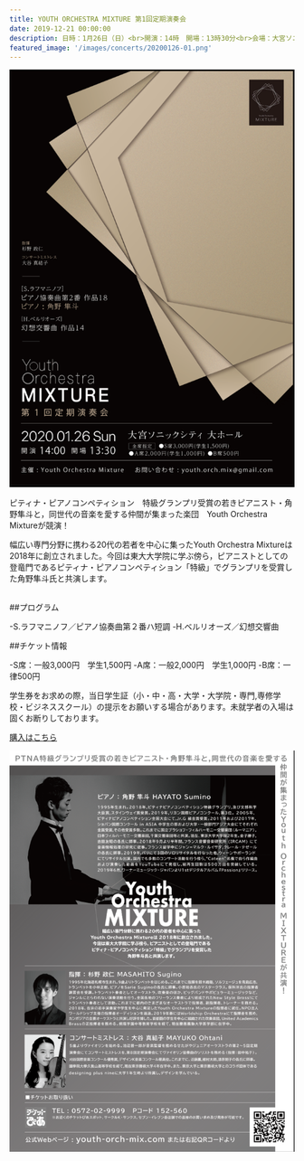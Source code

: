 ```yaml
---
title: YOUTH ORCHESTRA MIXTURE 第1回定期演奏会
date: 2019-12-21 00:00:00
description: 日時：1月26日（日）<br>開演：14時　開場：13時30分<br>会場：大宮ソニックシティ 大ホール<br>出演：杉野政仁（指揮）角野隼斗（ピアノ）大谷真結子（コンサートミストレス）<br>Youth Orchestra Mixture
featured_image: '/images/concerts/20200126-01.png'
---
```


![](/images/concerts/20200126-01.png)

ピティナ・ピアノコンペティション　特級グランプリ受賞の若きピアニスト・角野隼斗と，同世代の音楽を愛する仲間が集まった楽団　Youth Orchestra Mixtureが競演！

幅広い専門分野に携わる20代の若者を中心に集ったYouth Orchestra Mixtureは2018年に創立されました。今回は東大大学院に学ぶ傍ら，ピアニストとしての登竜門であるピティナ・ピアノコンペティション「特級」でグランプリを受賞した角野隼斗氏と共演します。
<br>
<br>

##プログラム

-S.ラフマニノフ／ピアノ協奏曲第２番ハ短調
-H.ベルリオーズ／幻想交響曲

##チケット情報

-S席：一般3,000円　学生1,500円
-A席：一般2,000円　学生1,000円
-B席：一律500円

学生券をお求めの際，当日学生証（小・中・高・大学・大学院・専門,専修学校・ビジネススクール）の提示をお願いする場合があります。未就学者の入場は固くお断りしております。

<a href="https://www.youth-orch-mix.com/%E3%83%81%E3%82%B1%E3%83%83%E3%83%88%E6%83%85%E5%A0%B1/" class="button button--large">購入はこちら</a>

![](/images/concerts/20200126-02.png)

